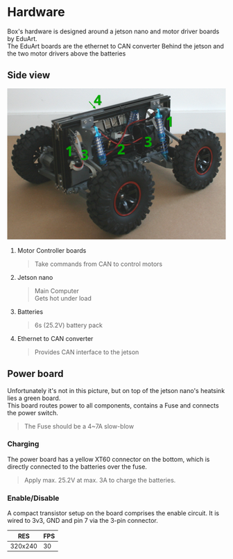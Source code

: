 # Hardware

Box's hardware is designed around a jetson nano and motor driver boards by EduArt.  
The EduArt boards are the ethernet to CAN converter Behind the jetson and the two motor drivers above the batteries

## Side view

![side view of Box without enclosure, with numbered components](BoxTech.jpg)

1. Motor Controller boards
   > Take commands from CAN to control motors
2. Jetson nano
   > Main Computer  
   > Gets hot under load
3. Batteries
   > 6s (25.2V) battery pack
4. Ethernet to CAN converter
   > Provides CAN interface to the jetson

## Power board

Unfortunately it's not in this picture, but on top of the jetson nano's heatsink lies a green board.  
This board routes power to all components, contains a Fuse and connects the power switch.

> The Fuse should be a 4~7A slow-blow

### Charging

The power board has a yellow XT60 connector on the bottom, which is directly connected to the batteries over the fuse.
> Apply max. 25.2V at max. 3A to charge the batteries.

### Enable/Disable

A compact transistor setup on the board comprises the enable circuit.
It is wired to 3v3, GND and pin 7 via the 3-pin connector.


<!-- TODO: add enable circuit docs  -->

| RES     | FPS |
|---------|-----|
| 320x240 | 30  |
